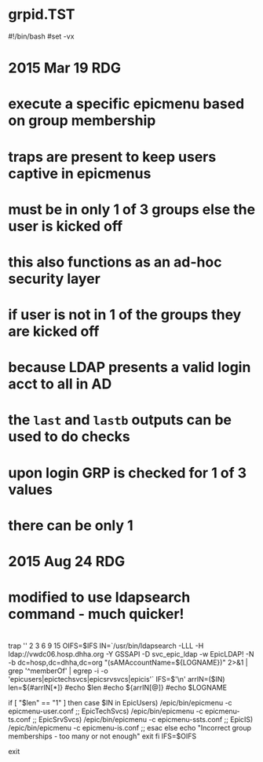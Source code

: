# grpid.TST
#!/bin/bash
#set -vx

# 2015 Mar 19   RDG
# execute a specific epicmenu based on group membership
# traps are present to keep users captive in epicmenus
# must be in only 1 of 3 groups else the user is kicked off
# this also functions as an ad-hoc security layer
#  if user is not in 1 of the groups they are kicked off
#   because LDAP presents a valid login acct to all in AD
#   the `last` and `lastb` outputs can be used to do checks
#
# upon login GRP is checked for 1 of 3 values
# there can be only 1

# 2015 Aug 24   RDG
# modified to use ldapsearch command - much quicker!
#

trap '' 2 3 6 9 15
OIFS=$IFS
IN=`/usr/bin/ldapsearch -LLL -H ldap://vwdc06.hosp.dhha.org -Y GSSAPI -D svc_epic_ldap -w EpicLDAP! -N -b dc=hosp,dc=dhha,dc=org "(sAMAccountName=${LOGNAME})" 2>&1 | grep '^memberOf' | egrep -i -o 'epicusers|epictechsvcs|epicsrvsvcs|epicis'`
IFS=$'\n' arrIN=($IN)
len=${#arrIN[*]}
#echo $len
#echo ${arrIN[@]}
#echo $LOGNAME

if [ "$len" == "1" ]
then
   case $IN in
      EpicUsers)
         /epic/bin/epicmenu -c epicmenu-user.conf
         ;;
      EpicTechSvcs)
         /epic/bin/epicmenu -c epicmenu-ts.conf
         ;;
      EpicSrvSvcs)
         /epic/bin/epicmenu -c epicmenu-ssts.conf
         ;;
      EpicIS)
         /epic/bin/epicmenu -c epicmenu-is.conf
         ;;
   esac
else
   echo "Incorrect group memberships - too many or not enough"
   exit
fi
IFS=$OIFS

exit
